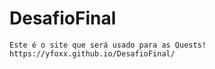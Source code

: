 # DesafioFinal

    Este é o site que será usado para as Quests!
    https://yfoxx.github.io/DesafioFinal/
